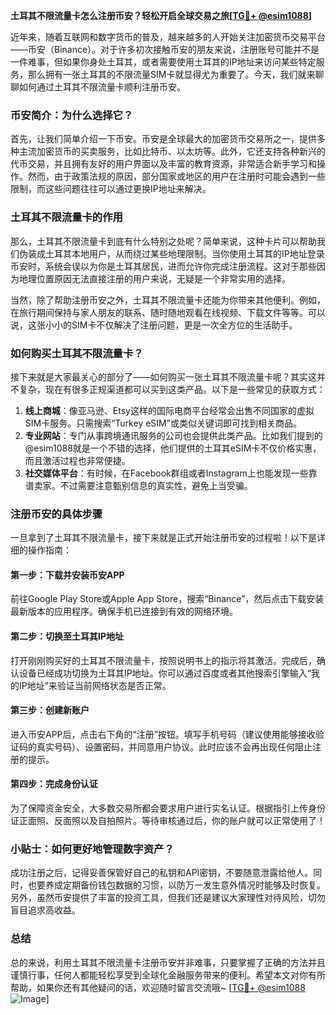 **土耳其不限流量卡怎么注册币安？轻松开启全球交易之旅[[TG💪+ @esim1088](https://t.me/s/esim1088)]**

近年来，随着互联网和数字货币的普及，越来越多的人开始关注加密货币交易平台——币安（Binance）。对于许多初次接触币安的朋友来说，注册账号可能并不是一件难事，但如果你身处土耳其，或者需要使用土耳其的IP地址来访问某些特定服务，那么拥有一张土耳其的不限流量SIM卡就显得尤为重要了。今天，我们就来聊聊如何通过土耳其不限流量卡顺利注册币安。

### 币安简介：为什么选择它？

首先，让我们简单介绍一下币安。币安是全球最大的加密货币交易所之一，提供多种主流加密货币的买卖服务，比如比特币、以太坊等。此外，它还支持各种新兴的代币交易，并且拥有友好的用户界面以及丰富的教育资源，非常适合新手学习和操作。然而，由于政策法规的原因，部分国家或地区的用户在注册时可能会遇到一些限制，而这些问题往往可以通过更换IP地址来解决。

### 土耳其不限流量卡的作用

那么，土耳其不限流量卡到底有什么特别之处呢？简单来说，这种卡片可以帮助我们伪装成土耳其本地用户，从而绕过某些地理限制。当你使用土耳其的IP地址登录币安时，系统会误以为你是土耳其居民，进而允许你完成注册流程。这对于那些因为地理位置原因无法直接注册的用户来说，无疑是一个非常实用的选择。

当然，除了帮助注册币安之外，土耳其不限流量卡还能为你带来其他便利。例如，在旅行期间保持与家人朋友的联系、随时随地观看在线视频、下载文件等等。可以说，这张小小的SIM卡不仅解决了注册问题，更是一次全方位的生活助手。

### 如何购买土耳其不限流量卡？

接下来就是大家最关心的部分了——如何购买一张土耳其不限流量卡呢？其实这并不复杂，现在有很多正规渠道都可以买到这类产品。以下是一些常见的获取方式：

1. **线上商城**：像亚马逊、Etsy这样的国际电商平台经常会出售不同国家的虚拟SIM卡服务。只需搜索“Turkey eSIM”或类似关键词即可找到相关商品。
2. **专业网站**：专门从事跨境通讯服务的公司也会提供此类产品。比如我们提到的@esim1088就是一个不错的选择，他们提供的土耳其eSIM卡不仅价格实惠，而且激活过程也非常便捷。
3. **社交媒体平台**：有时候，在Facebook群组或者Instagram上也能发现一些靠谱卖家。不过需要注意甄别信息的真实性，避免上当受骗。

### 注册币安的具体步骤

一旦拿到了土耳其不限流量卡，接下来就是正式开始注册币安的过程啦！以下是详细的操作指南：

#### 第一步：下载并安装币安APP
前往Google Play Store或Apple App Store，搜索“Binance”，然后点击下载安装最新版本的应用程序。确保手机已连接到有效的网络环境。

#### 第二步：切换至土耳其IP地址
打开刚刚购买好的土耳其不限流量卡，按照说明书上的指示将其激活。完成后，确认设备已经成功切换为土耳其IP地址。你可以通过百度或者其他搜索引擎输入“我的IP地址”来验证当前网络状态是否正常。

#### 第三步：创建新账户
进入币安APP后，点击右下角的“注册”按钮。填写手机号码（建议使用能够接收验证码的真实号码）、设置密码，并同意用户协议。此时应该不会再出现任何阻止注册的提示。

#### 第四步：完成身份认证
为了保障资金安全，大多数交易所都会要求用户进行实名认证。根据指引上传身份证正面照、反面照以及自拍照片。等待审核通过后，你的账户就可以正常使用了！

### 小贴士：如何更好地管理数字资产？

成功注册之后，记得妥善保管好自己的私钥和API密钥，不要随意泄露给他人。同时，也要养成定期备份钱包数据的习惯，以防万一发生意外情况时能够及时恢复。另外，虽然币安提供了丰富的投资工具，但我们还是建议大家理性对待风险，切勿盲目追求高收益。

### 总结

总的来说，利用土耳其不限流量卡注册币安并非难事，只要掌握了正确的方法并且谨慎行事，任何人都能轻松享受到全球化金融服务带来的便利。希望本文对你有所帮助，如果你还有其他疑问的话，欢迎随时留言交流哦~ [[TG💪+ @esim1088](https://t.me/s/esim1088) ![Image](https://i.postimg.cc/4NQfJmqS/Snipaste-2025-05-13-00-14-12.png)]